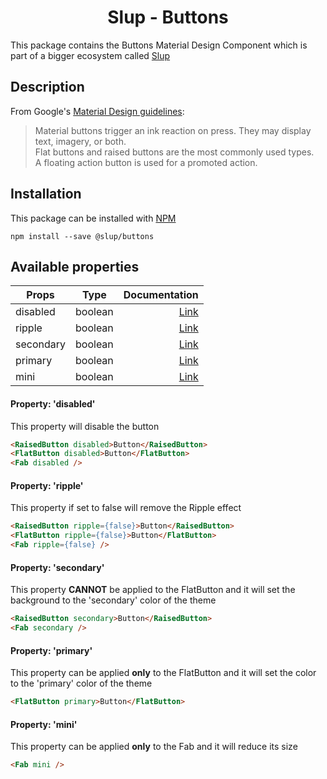 <demo gif>

<h1 align='center'>Slup - Buttons</h1>

This package contains the Buttons Material Design Component which is part of a bigger ecosystem called [Slup](https://github.com/gejsi/material)

## Description
From Google's [Material Design guidelines](https://material.io/guidelines):
<blockquote>
  Material buttons trigger an ink reaction on press. They may display text, imagery, or both.
  <br />
  Flat buttons and raised buttons are the most commonly used types.
  <br />
  A floating action button is used for a promoted action.
</blockquote>

## Installation
This package can be installed with [NPM](http://npmjs.com/)
```
npm install --save @slup/buttons
```

## Available properties
| Props       |    Type       | Documentation             |
|-------------|:-------------:|------:                    |
| disabled    |  boolean      | [Link](#property-disabled)  |
| ripple      |  boolean      | [Link](#property-ripple)    |
| secondary   |  boolean      | [Link](#property-secondary) |
| primary     |  boolean      | [Link](#property-primary)   |
| mini        |  boolean      | [Link](#property-mini)      |

#### Property: 'disabled'
This property will disable the button
```html
<RaisedButton disabled>Button</RaisedButton>
<FlatButton disabled>Button</FlatButton>
<Fab disabled />
```

#### Property: 'ripple'
This property if set to false will remove the Ripple effect
```html
<RaisedButton ripple={false}>Button</RaisedButton>
<FlatButton ripple={false}>Button</FlatButton>
<Fab ripple={false} />
```

#### Property: 'secondary'
This property **CANNOT** be applied to the FlatButton and it will set the background to the 'secondary' color of the theme
```html
<RaisedButton secondary>Button</RaisedButton>
<Fab secondary />
```

#### Property: 'primary'
This property can be applied **only** to the FlatButton and it will set the color to the 'primary' color of the theme
```html
<FlatButton primary>Button</FlatButton>
```

#### Property: 'mini'
This property can be applied **only** to the Fab and it will reduce its size
```html
<Fab mini />
```

